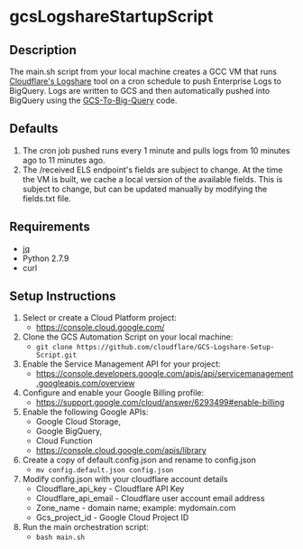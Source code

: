 # gcsLogshareStartupScript

## Description
The main.sh script from your local machine creates a GCC VM that runs [Cloudflare's Logshare](https://github.com/cloudflare/logshare) tool on a cron schedule to push Enterprise Logs to BigQuery. Logs are written to GCS and then automatically pushed into BigQuery using the [GCS-To-Big-Query](https://github.com/cloudflare/GCS-To-Big-Query) code.

## Defaults
1. The cron job pushed runs every 1 minute and pulls logs from 10 minutes ago to 11 minutes ago. 
2. The /received ELS endpoint's fields are subject to change. At the time the VM is built, we cache a local version of the available fields. This is subject to change, but can be updated manually by modifying the fields.txt file.

## Requirements
   * [jq](https://github.com/stedolan/jq)
   * Python 2.7.9
   * curl

## Setup Instructions

1. Select or create a Cloud Platform project:
    * https://console.cloud.google.com/
2. Clone the GCS Automation Script on your local machine: 
    * ``` git clone https://github.com/cloudflare/GCS-Logshare-Setup-Script.git ```
3. Enable the Service Management API for your project:
    * https://console.developers.google.com/apis/api/servicemanagement.googleapis.com/overview
4. Configure and enable your Google Billing profile:
    * https://support.google.com/cloud/answer/6293499#enable-billing  
5. Enable the following Google APIs: 
   * Google Cloud Storage,
   * Google BigQuery,
   * Cloud Function
   * https://console.cloud.google.com/apis/library
6. Create a copy of default.config.json and rename to config.json
   * ``` mv config.default.json config.json ```
7. Modify config.json with your cloudflare account details
   * Cloudflare_api_key  - Cloudflare API Key
   * Cloudflare_api_email - Cloudflare user account email address
   * Zone_name - domain name; example: mydomain.com
   * Gcs_project_id - Google Cloud Project ID
8. Run the main orchestration script: 
   * ``` bash main.sh ```
